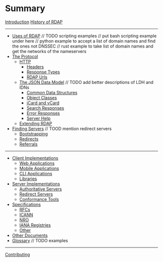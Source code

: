 # Summary

[Introduction](README.md)
[History of RDAP](misc/history.md)

---

- [Uses of RDAP](misc/uses.md)
    // TODO scripting examples
    // put bash scripting example under here
    // python example to accept a list of domain names and find the ones not DNSSEC
    // rust example to take list of domain names and get the networks of the nameservers
- [The Protocol](protocol/README.md)
    - [HTTP](protocol/http.md)
        - [Headers](protocol/headers.md)
        - [Response Types](protocol/response_types.md)
        - [RDAP Urls](protocol/rdap_urls.md)
    - [The JSON Data Model](protocol/json.md)  // TODO add better descriptions of LDH and IDNs
        - [Common Data Structures](protocol/common_data_structures.md)
        - [Object Classes](protocol/object_classes.md)
        - [jCard and vCard](protocol/jcard_and_vcard.md)
        - [Search Responses](protocol/search_responses.md)
        - [Error Responses](protocol/error_responses.md)
        - [Server Help](protocol/server_help.md)
    - [Extending RDAP](protocol/extensions.md)
- [Finding Servers](bootstrapping/README.md)
    // TOOD mention redirect servers
    - [Bootstrapping](bootstrapping/iana.md)
    - [Redirects](bootstrapping/redirects.md)
    - [Referrals](bootstrapping/referrals.md)

---

- [Client Implementations](client_implementations/README.md)
    - [Web Applications](client_implementations/web_applications.md)
    - [Mobile Applications](client_implementations/mobile_applications.md)
    - [CLI Applications](client_implementations/cli_applications.md)
    - [Libraries](client_implementations/libraries.md)
- [Server Implementations](server_implementations/README.md)
    - [Authoritative Servers](server_implementations/authoritative.md)
    - [Redirect Servers](server_implementations/redirect.md)
    - [Conformance Tools](server_implementations/conformance_tools.md)
- [Specifications](specifications/README.md)
    - [RFCs](specifications/rfcs.md)
    - [ICANN](specifications/icann.md)
    - [NRO](specifications/nro.md)
    - [IANA Registries](specifications/iana.md)
    - [Other](specifications/other.md)
- [Other Documents](misc/other_documents.md)
- [Glossary](misc/glossary.md)
  // TODO examples

---

[Contributing](misc/contributing.md)
